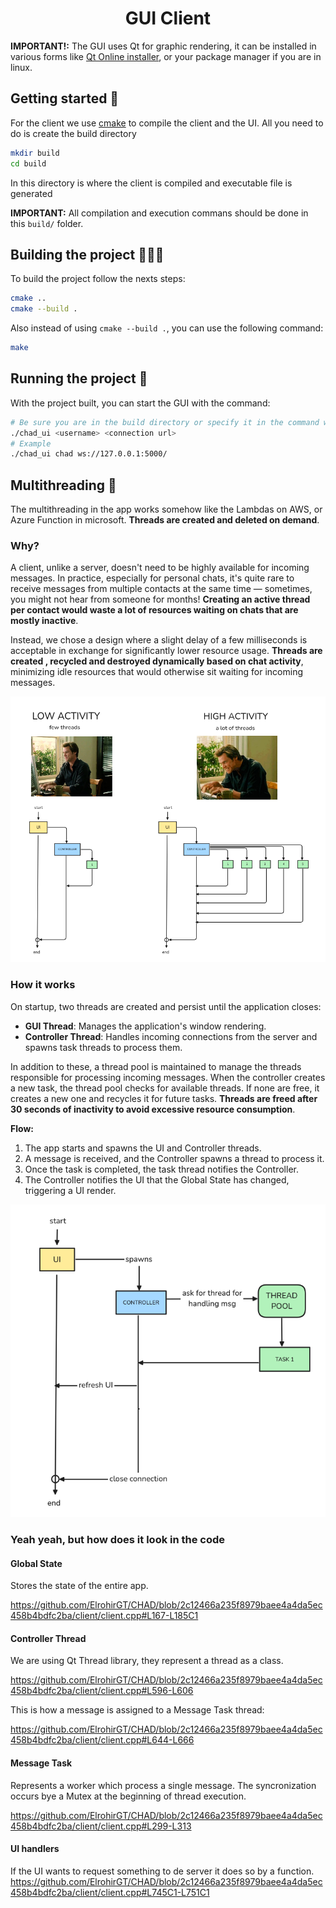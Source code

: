 <h1 align="center">GUI Client</h1>

**IMPORTANT!:** The GUI uses Qt for graphic rendering, it can be installed in various forms like [Qt Online installer](https://www.qt.io/download-dev), or your package manager if you are in linux.

## Getting started 🚀


For the client we use [cmake](https://cmake.org/) to compile the client and the UI. All you need to do is create the build directory

```bash
mkdir build
cd build
```

In this directory is where the client is compiled and executable file is generated

**IMPORTANT:** All compilation and execution commans should be done in this `build/` folder.

## Building the project 👷🏿‍♂️


To build the project follow the nexts steps:

```bash
cmake ..
cmake --build .
```
Also instead of using `cmake --build .`, you can use the following command:

```bash
make
```

## Running the project 🏃

With the project built, you can start the GUI with the command:

```bash
# Be sure you are in the build directory or specify it in the command when runnung the project
./chad_ui <username> <connection url>
# Example
./chad_ui chad ws://127.0.0.1:5000/
```

## Multithreading 🧵

The multithreading in the app works somehow like the Lambdas on AWS, or Azure Function in microsoft. **Threads are created and deleted on demand**.

### Why?
A client, unlike a server, doesn't need to be highly available for incoming messages. In practice, especially for personal chats, it's quite rare to receive messages from multiple contacts at the same time — sometimes, you might not hear from someone for months! **Creating an active thread per contact would waste a lot of resources waiting on chats that are mostly inactive**.

Instead, we chose a design where a slight delay of a few milliseconds is acceptable in exchange for significantly lower resource usage. **Threads are created , recycled and destroyed dynamically based on chat activity**, minimizing idle resources that would otherwise sit waiting for incoming messages.

![diagram](./diagrams/activity.png)

### How it works

On startup, two threads are created and persist until the application closes:

- **GUI Thread**: Manages the application's window rendering.
- **Controller Thread**: Handles incoming connections from the server and spawns task threads to process them.


In addition to these, a thread pool is maintained to manage the threads responsible for processing incoming messages. When the controller creates a new task, the thread pool checks for available threads. If none are free, it creates a new one and recycles it for future tasks. **Threads are freed after 30 seconds of inactivity to avoid excessive resource consumption**.

**Flow:**

1. The app starts and spawns the UI and Controller threads.
2. A message is received, and the Controller spawns a thread to process it.
3. Once the task is completed, the task thread notifies the Controller.
4. The Controller notifies the UI that the Global State has changed, triggering a UI render.


![diagram](./diagrams/multithreading.png)


### Yeah yeah, but how does it look in the code

#### Global State
Stores the state of the entire app.

https://github.com/ElrohirGT/CHAD/blob/2c12466a235f8979baee4a4da5ec458b4bdfc2ba/client/client.cpp#L167-L185C1

#### Controller Thread
We are using Qt Thread library, they represent a thread as a class.

https://github.com/ElrohirGT/CHAD/blob/2c12466a235f8979baee4a4da5ec458b4bdfc2ba/client/client.cpp#L596-L606

This is how a message is assigned to a Message Task thread:

https://github.com/ElrohirGT/CHAD/blob/2c12466a235f8979baee4a4da5ec458b4bdfc2ba/client/client.cpp#L644-L666

#### Message Task
Represents a worker which process a single message. The syncronization occurs bye a Mutex at the beginning of thread execution.

https://github.com/ElrohirGT/CHAD/blob/2c12466a235f8979baee4a4da5ec458b4bdfc2ba/client/client.cpp#L299-L313

#### UI handlers

If the UI wants to request something to de server it does so by a function.
https://github.com/ElrohirGT/CHAD/blob/2c12466a235f8979baee4a4da5ec458b4bdfc2ba/client/client.cpp#L745C1-L751C1